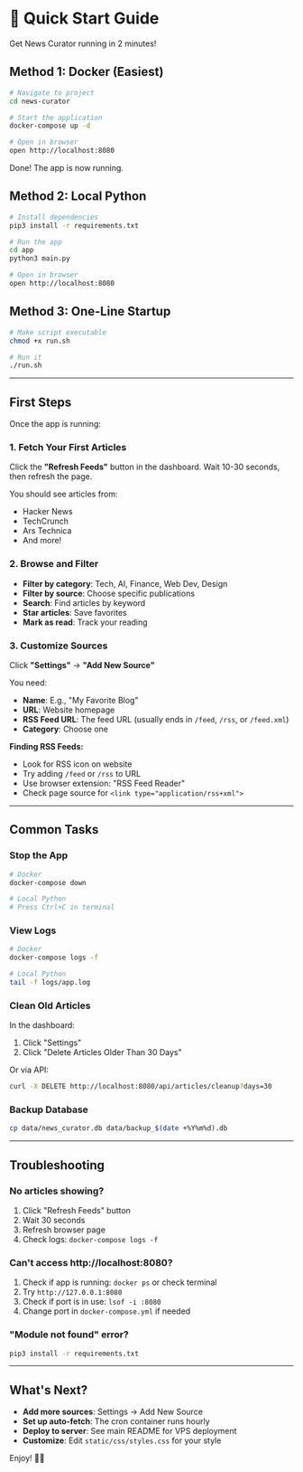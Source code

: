 # 🚀 Quick Start Guide

Get News Curator running in 2 minutes!

## Method 1: Docker (Easiest)

```bash
# Navigate to project
cd news-curator

# Start the application
docker-compose up -d

# Open in browser
open http://localhost:8080
```

Done! The app is now running.

## Method 2: Local Python

```bash
# Install dependencies
pip3 install -r requirements.txt

# Run the app
cd app
python3 main.py

# Open in browser
open http://localhost:8080
```

## Method 3: One-Line Startup

```bash
# Make script executable
chmod +x run.sh

# Run it
./run.sh
```

---

## First Steps

Once the app is running:

### 1. Fetch Your First Articles

Click the **"Refresh Feeds"** button in the dashboard. Wait 10-30 seconds, then refresh the page.

You should see articles from:
- Hacker News
- TechCrunch
- Ars Technica
- And more!

### 2. Browse and Filter

- **Filter by category**: Tech, AI, Finance, Web Dev, Design
- **Filter by source**: Choose specific publications
- **Search**: Find articles by keyword
- **Star articles**: Save favorites
- **Mark as read**: Track your reading

### 3. Customize Sources

Click **"Settings"** → **"Add New Source"**

You need:
- **Name**: E.g., "My Favorite Blog"
- **URL**: Website homepage
- **RSS Feed URL**: The feed URL (usually ends in `/feed`, `/rss`, or `/feed.xml`)
- **Category**: Choose one

**Finding RSS Feeds:**
- Look for RSS icon on website
- Try adding `/feed` or `/rss` to URL
- Use browser extension: "RSS Feed Reader"
- Check page source for `<link type="application/rss+xml">`

---

## Common Tasks

### Stop the App

```bash
# Docker
docker-compose down

# Local Python
# Press Ctrl+C in terminal
```

### View Logs

```bash
# Docker
docker-compose logs -f

# Local Python
tail -f logs/app.log
```

### Clean Old Articles

In the dashboard:
1. Click "Settings"
2. Click "Delete Articles Older Than 30 Days"

Or via API:
```bash
curl -X DELETE http://localhost:8080/api/articles/cleanup?days=30
```

### Backup Database

```bash
cp data/news_curator.db data/backup_$(date +%Y%m%d).db
```

---

## Troubleshooting

### No articles showing?

1. Click "Refresh Feeds" button
2. Wait 30 seconds
3. Refresh browser page
4. Check logs: `docker-compose logs -f`

### Can't access http://localhost:8080?

1. Check if app is running: `docker ps` or check terminal
2. Try `http://127.0.0.1:8080`
3. Check if port is in use: `lsof -i :8080`
4. Change port in `docker-compose.yml` if needed

### "Module not found" error?

```bash
pip3 install -r requirements.txt
```

---

## What's Next?

- **Add more sources**: Settings → Add New Source
- **Set up auto-fetch**: The cron container runs hourly
- **Deploy to server**: See main README for VPS deployment
- **Customize**: Edit `static/css/styles.css` for your style

Enjoy! 📰✨
